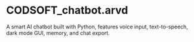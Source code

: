 # CODSOFT_chatbot.arvd
A smart AI chatbot built with Python, features voice input, text-to-speech, dark mode GUI, memory, and chat export.
